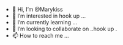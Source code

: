 - 👋 Hi, I’m @Marykiss
- 👀 I’m interested in hook up ...
- 🌱 I’m currently learning ...
- 💞️ I’m looking to collaborate on ..hook up .
- 📫 How to reach me ...

<!---
Marykiss/Marykiss is a ✨ special ✨ repository because its `README.md` (this file) appears on your GitHub profile.
You can click the Preview link to take a look at your changes.
--->
